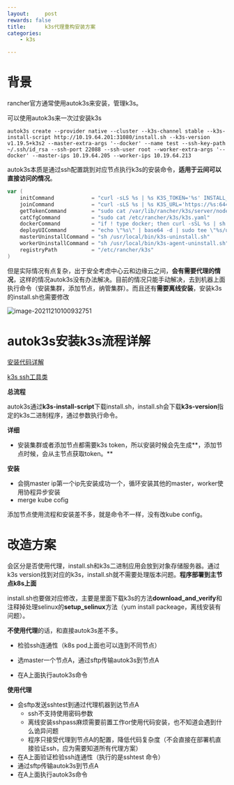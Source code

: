 ```yaml
---
layout:     post
rewards: false
title:      k3s代理重构安装方案
categories:
    - k3s

---
```


# 背景

rancher官方通常使用autok3s来安装，管理k3s。

可以使用autok3s来一次过安装k3s

```shell
autok3s create --provider native --cluster --k3s-channel stable --k3s-install-script http://10.19.64.201:31080/install.sh --k3s-version v1.19.5+k3s2 --master-extra-args '--docker' --name test --ssh-key-path ~/.ssh/id_rsa --ssh-port 22088 --ssh-user root --worker-extra-args '--docker' --master-ips 10.19.64.205 --worker-ips 10.19.64.213
```

autok3s本质是通过ssh配置跳到对应节点执行k3s的安装命令，**适用于云间可以直接访问的情况**。

```go
var (
	initCommand            = "curl -sLS %s | %s K3S_TOKEN='%s' INSTALL_K3S_EXEC='server %s --node-external-ip %s %s' %s sh -"
	joinCommand            = "curl -sLS %s | %s K3S_URL='https://%s:6443' K3S_TOKEN='%s' INSTALL_K3S_EXEC='%s' %s sh -"
	getTokenCommand        = "sudo cat /var/lib/rancher/k3s/server/node-token"
	catCfgCommand          = "sudo cat /etc/rancher/k3s/k3s.yaml"
	dockerCommand          = "if ! type docker; then curl -sSL %s | sh - %s; fi"
	deployUICommand        = "echo \"%s\" | base64 -d | sudo tee \"%s/ui.yaml\""
	masterUninstallCommand = "sh /usr/local/bin/k3s-uninstall.sh"
	workerUninstallCommand = "sh /usr/local/bin/k3s-agent-uninstall.sh"
	registryPath           = "/etc/rancher/k3s"
)
```

但是实际情况有点复杂，出于安全考虑中心云和边缘云之间，**会有需要代理的情况**，这样的情况autok3s没有办法解决。目前的情况只能手动解决，去到机器上面执行命令（安装集群，添加节点，纳管集群）。而且还有**需要离线安装**，安装k3s的install.sh也需要修改

![image-20211210100932751](https://tva1.sinaimg.cn/large/008i3skNgy1gyeb5ocd1nj31g00mktb9.jpg)

# autok3s安装k3s流程详解

[安装代码详解](https://github.com/cnrancher/autok3s/blob/master/pkg/cluster/cluster.go)

[k3s ssh工具类](https://github.com/cnrancher/autok3s/blob/master/pkg/utils/ssh.go)

**总流程**

autok3s通过**k3s-install-script**下载install.sh，install.sh会下载**k3s-version**指定的k3s二进制程序，通过参数执行命令。

**详细**

- 安装集群或者添加节点都需要k3s token，所以安装时候会先生成**，添加节点时候，会从主节点获取token。**

**安装**

- 会挑master ip第一个ip先安装成功一个，循环安装其他的master，worker使用协程异步安装
- merge kube cofig

添加节点使用流程和安装差不多，就是命令不一样，没有改kube config。

# 改造方案

会区分是否使用代理，install.sh和k3s二进制应用会放到对象存储服务器。通过k3s version找到对应的k3s，install.sh就不需要处理版本问题。**程序部署到主节点k8s上面**



install.sh也要做对应修改，主要是里面下载k3s的方法**download_and_verify**和注释掉处理selinux的**setup_selinux**方法（yum install packeage，离线安装有问题）。



**不使用代理**的话，和直接autok3s差不多。

- 检验ssh连通性（k8s pod上面也可以连到不同节点）

- 选master一个节点A，通过sftp传输autok3s到节点A
- 在A上面执行autok3s命令

**使用代理**

- 会sftp发送sshtest到通过代理机器到达节点A
  - ssh不支持使用密码参数
  - 离线安装sshpass麻烦需要前置工作or使用代码安装，也不知道会遇到什么诡异问题
  - 程序只接受代理到节点A的配置，降低代码复杂度（不会直接在部署机直接验证ssh，应为需要知道所有代理方案）
- 在A上面验证检验ssh连通性（执行的是sshtest 命令）
- 通过sftp传输autok3s到节点A
- 在A上面执行autok3s命令
